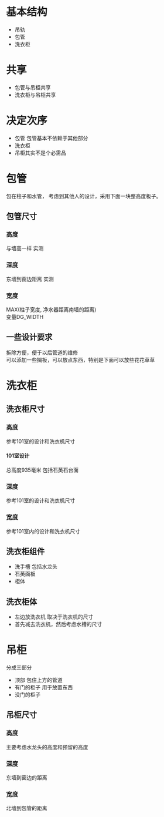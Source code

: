 # 基本结构
  * 吊轨
  * 包管
  * 洗衣柜

# 共享
  * 包管与吊柜共享
  * 洗衣柜与吊柜共享

# 决定次序
  * 包管 包管基本不依赖于其他部分
  * 洗衣柜 
  * 吊柜其实不是个必需品

# 包管
包在柱子和水管， 考虑到其他人的设计，采用下面一块整高度板子。  

## 包管尺寸
### 高度
与墙高一样
实测
### 深度
东墙到窗边距离
实测
### 宽度
MAX(柱子宽度, 净水器距离南墙的距离)  
变量DG_WIDTH
## 一些设计要求
拆除方便，便于以后管道的维修  
可以添加一些搁板，可以放点东西，特别是下面可以放些花花草草  

# 洗衣柜
## 洗衣柜尺寸

### 高度
参考101室的设计和洗衣机尺寸
#### 101室设计
总高度935毫米 包括石英石台面

### 深度
参考101室的设计和洗衣机尺寸
### 宽度
参考101室内的设计和洗衣机尺寸
## 洗衣柜组件
  * 洗手槽 包括水龙头
  * 石英面板
  * 柜体
## 洗衣柜体
  * 左边放洗衣机 取决于洗衣机的尺寸
  * 首先减去洗衣机，然后考虑水槽的尺寸


# 吊柜
分成三部分
  * 顶部 包住上方的管道
  * 有门的柜子 用于放置东西
  * 没门的柜子

## 吊柜尺寸
### 高度
主要考虑水龙头的高度和预留的高度
### 深度
东墙到窗边的距离
### 宽度
北墙到包管的距离




